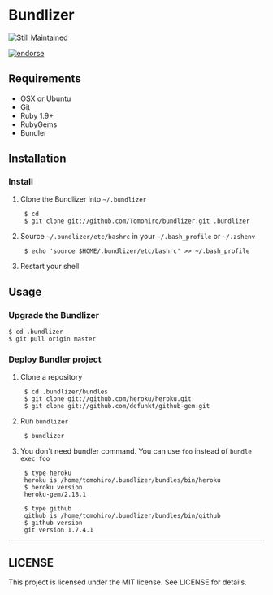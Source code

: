 Bundlizer
================================================================================

[![Still Maintained](http://stillmaintained.com/Tomohiro/bundlizer.png)](http://stillmaintained.com/Tomohiro/bundlizer)

[![endorse](http://api.coderwall.com/tomohiro/endorsecount.png)](http://coderwall.com/tomohiro)


Requirements
--------------------------------------------------------------------------------

- OSX or Ubuntu
- Git
- Ruby 1.9+
- RubyGems
- Bundler



Installation
--------------------------------------------------------------------------------

### Install

1. Clone the Bundlizer into `~/.bundlizer`

        $ cd
        $ git clone git://github.com/Tomohiro/bundlizer.git .bundlizer

2. Source `~/.bundlizer/etc/bashrc` in your `~/.bash_profile` or `~/.zshenv`

        $ echo 'source $HOME/.bundlizer/etc/bashrc' >> ~/.bash_profile

3. Restart your shell



Usage
--------------------------------------------------------------------------------

### Upgrade the Bundlizer

    $ cd .bundlizer
    $ git pull origin master


### Deploy Bundler project

1. Clone a repository

        $ cd .bundlizer/bundles
        $ git clone git://github.com/heroku/heroku.git
        $ git clone git://github.com/defunkt/github-gem.git

2. Run `bundlizer`

        $ bundlizer

3. You don't need bundler command. You can use `foo` instead of `bundle exec foo`

        $ type heroku
        heroku is /home/tomohiro/.bundlizer/bundles/bin/heroku
        $ heroku version
        heroku-gem/2.18.1

        $ type github
        github is /home/tomohiro/.bundlizer/bundles/bin/github
        $ github version
        git version 1.7.4.1



---

LICENSE
--------------------------------------------------------------------------------

This project is licensed under the MIT license.
See LICENSE for details.
